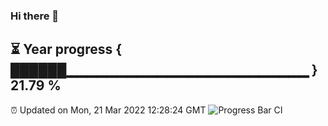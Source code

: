 ### Hi there 👋
⏳ Year progress { ██████▁▁▁▁▁▁▁▁▁▁▁▁▁▁▁▁▁▁▁▁▁▁▁▁ } 21.79 %
---
⏰ Updated on Mon, 21 Mar 2022 12:28:24 GMT
![Progress Bar CI](https://github.com/liununu/liununu/workflows/Progress%20Bar%20CI/badge.svg)
